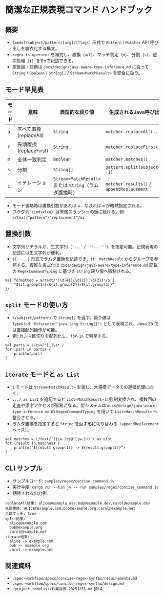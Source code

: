 # 簡潔な正規表現コマンド ハンドブック

## 概要
- `[mode]/subject/pattern/[arg]/[flags]` 形式で `Pattern` / `Matcher` API 呼び出しを糖衣化する構文。
- `regex-is-operator` を補完し、置換（`a`/`f`）、マッチ判定（`m`）、分割（`s`）、逐次処理（`i`）を1行で記述できる。
- 型推論・診断は `docs/design/java-aware-type-inference.md` に従って `String` / `Boolean` / `String[]` / `Stream<MatchResult>` を安全に扱う。

## モード早見表
| モード | 意味 | 典型的な戻り値 | 生成されるJava呼び出し |
| --- | --- | --- | --- |
| `a` | すべて置換 (replaceAll) | `String` | `matcher.replaceAll(...)` |
| `f` | 先頭置換 (replaceFirst) | `String` | `matcher.replaceFirst(...)` |
| `m` | 全体一致判定 | `Boolean` | `matcher.matches()` |
| `s` | 分割 | `String[]` | `pattern.split(subject, -1)` |
| `i` | イテレーション | `Stream<MatchResult>` または `String`（ラムダ置換時） | `matcher.results()` / `appendReplacement` |

- モード省略時は置換引数があれば `a`、なければ `m` が暗黙指定される。
- フラグ列（`imdsxlcu`）は末尾スラッシュの後に続ける。例: `a/text/"pattern"/"replacement"/mi`

## 置換引数
- 文字列リテラルか、生文字列（`'...'` / `'''...'''`）を指定可能。正規表現の記述には生文字列が便利。
- `${ ... }` 形式でラムダ置換を記述でき、`it: MatchResult` からグループを参照する。複雑な書式化は `docs/design/java-aware-type-inference.md` 記載の `RegexCommandTyping` に基づき `String` 戻り値へ強制される。

```jv
val formatted = a/text/"(\d{4})(\d{2})(\d{2})"/$ {
    "${it.group(1)}/${it.group(2)}/${it.group(3)}"
}/
```

## `split` モードの使い方
- `s/subject/pattern/` で `String[]` を返す。戻り値は `TypeKind::Reference("java.lang.String[]")` として表現され、Java 25 では直接配列操作が可能。
- 例: カンマ区切りを配列化し、`for-in` で列挙する。

```jv
val parts = s/csv/'[,]\s*'/
for (part in parts) {
    println(part)
}
```

## `iterate` モードと `as List`
- `i` モードは `Stream<MatchResult>` を返し、大規模データでの遅延処理に向く。
- `.../ as List` を追記すると `List<MatchResult>` に強制変換され、複数回の走査や添字アクセスが容易になる。型システムは `docs/design/java-aware-type-inference.md` の `RegexCommandTyping` を用いて `List<MatchResult>` へ整合させる。
- ラムダ置換を指定すると `String` を返す形に切り替わる（`appendReplacement` ベース）。

```jv
val matches = i/text/'([\w.]+)@([\w.]+)'/ as List
for (result in matches) {
    println("${result.group(1)} -> ${result.group(2)}")
}
```

## CLI サンプル
- サンプルコード: `samples/regex/concise_command.jv`
- 実行手順: `cargo run --bin jv -- run samples/regex/concise_command.jv`
- 期待される出力例:

```text
replaceAll結果: alice@example.dev,bob@example.dev,carol@example.dev
先頭置換: ALICE@example.com,bob@example.org,carol@example.net
全体マッチ: true
split結果:
  alice@example.com
  bob@example.org
  carol@example.net
iterate結果:
  alice -> example.com
  bob -> example.org
  carol -> example.net
```

## 関連資料
- `.spec-workflow/specs/concise-regex-syntax/requirements.md`
- `.spec-workflow/specs/concise-regex-syntax/design.md`
- `.project-todolist/作業指示-20251031.md` §9.4
